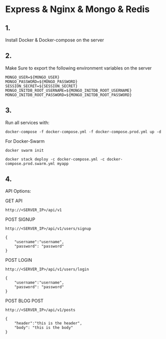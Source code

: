 #  Express & Nginx & Mongo & Redis

## 1.

Install Docker & Docker-compose on the server

## 2.

Make Sure to export the following environment variables on the server

```
MONGO_USER=${MONGO_USER}
MONGO_PASSWORD=${MONGO_PASSWORD}
SESSION_SECRET=${SESSION_SECRET}
MONGO_INITDB_ROOT_USERNAME=${MONGO_INITDB_ROOT_USERNAME}
MONGO_INITDB_ROOT_PASSWORD=${MONGO_INITDB_ROOT_PASSWORD}
```

## 3.

Run all services with: 

```
docker-compose -f docker-compose.yml -f docker-compose.prod.yml up -d
```
For Docker-Swarm
```
docker swarm init
```
```
docker stack deploy -c docker-compose.yml -c docker-compose.prod.swarm.yml myapp
```

## 4.

API Options:


GET API
```
http://<SERVER_IP>/api/v1
```

POST SIGNUP
```
http://<SERVER_IP>/api/v1/users/signup
```
```
{
    "username":"username",
    "password": "password"
}
```


POST LOGIN
```
http://<SERVER_IP>/api/v1/users/login
```
```
{
    "username":"username",
    "password": "password"
}
```


POST BLOG POST
```
http://<SERVER_IP>/api/v1/posts
```
```
{
    "header":"this is the header",
    "body": "this is the body"
}
```
